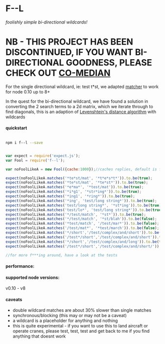 # F--L
*foolishly simple bi-directional wildcards!*
# NB - THIS PROJECT HAS BEEN DISCONTINUED, IF YOU WANT BI-DIRECTIONAL GOODNESS, PLEASE CHECK OUT [CO-MEDIAN](https://github.com/happner/co-median)

For the single directional wildcard, ie: test t*st, we adapted [matcher](https://github.com/sindresorhus/matcher/blob/master/index.js) to work for node 0.10 up to 8+

In the quest for the bi-directional wildcard, we have found a solution in converting the 2 search terms to a 2d matrix, which we iterate through to find diagonals, this is an adaption of [Levenshtein's distance algorithm](https://en.wikipedia.org/wiki/Levenshtein_distance) with wildcards

#### quickstart

```bash

npm i f--l --save

```

```javascript

var expect = require('expect.js');
var Fool = require('f--l');

var noFoolLikeA = new Fool({cache:1000});//caches replies, default is false

expect(noFoolLikeA.matches('*te*st/mat', '*t*e*s*t*')).to.be(true);
expect(noFoolLikeA.matches('*te*st/mat', '*te*st*')).to.be(true);
expect(noFoolLikeA.matches('*e*ma*', '*test/mat')).to.be(true);
expect(noFoolLikeA.matches('*i*g1', '*str*ing*')).to.be(true);
expect(noFoolLikeA.matches('*ing1', '*ring*')).to.be(true);
expect(noFoolLikeA.matches('*ing', 'test/long string*')).to.be(true);
expect(noFoolLikeA.matches('test/long string*', '*st*ing')).to.be(true);
expect(noFoolLikeA.matches('test/lo*', 'test/long string*')).to.be(true);
expect(noFoolLikeA.matches('*/test/match', '*st*')).to.be(true);
expect(noFoolLikeA.matches('*/test/match', '*st/blah')).to.be(false);
expect(noFoolLikeA.matches('*test/match', '/test/mar*')).to.be(false);
expect(noFoolLikeA.matches('/test/mat*', '*test/march')).to.be(false);
expect(noFoolLikeA.matches('*/short','/test/complex/and/short')).to.be(true);
expect(noFoolLikeA.matches('/test*/short','/test/complex/and/short')).to.be(true);
expect(noFoolLikeA.matches('*/short','/test/complex/and/long')).to.be(false);
expect(noFoolLikeA.matches('/test*/short','/test/complex/and/short/')).to.be(false);

//for more f***ing around, have a look at the tests

```

#### performance:


#### supported node versions:

v0.10 - v8

#### caveats

- double wildcard matches are about 30% slower than single matches
- synchronous/blocking (this may or may not be a caveat)
- a wildcard is a placeholder for anything and nothing
- this is quite experimental - if you want to use this to land aircraft or operate cranes, please test, test, test and get back to me if you find anything that doesnt work
